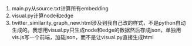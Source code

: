 1. main.py从source.txt计算所有embedding
2. visual.py计算node和edge
3. twitter_similarity_graph_new.html涉及到我自己改的样式，不是python自动生成的。我想用visual.py只生成node和edge的数据然后存成json，单独用vis.js写一个前端，加载json，而不是让visual.py直接生成html

